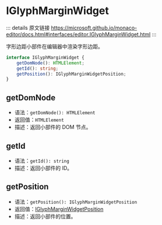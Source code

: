 # IGlyphMarginWidget

<backTop />
        
::: details 原文链接
https://microsoft.github.io/monaco-editor/docs.html#interfaces/editor.IGlyphMarginWidget.html
:::

字形边距小部件在编辑器中渲染字形边距。

```ts
interface IGlyphMarginWidget {
    getDomNode(): HTMLElement;
    getId(): string;
    getPosition(): IGlyphMarginWidgetPosition;
}
```

## getDomNode
- 语法：`getDomNode(): HTMLElement`
- 返回值：`HTMLElement`
- 描述：返回小部件的 DOM 节点。

## getId
- 语法：`getId(): string`
- 描述：返回小部件的 ID。

## getPosition
- 语法：`getPosition(): IGlyphMarginWidgetPosition`
- 返回值：[IGlyphMarginWidgetPosition](/api/editor/IGlyphMarginWidgetPosition.md)
- 描述：返回小部件的位置。

